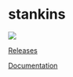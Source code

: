 # stankins
<img src='https://bsahlean.visualstudio.com/_apis/public/build/definitions/0f0a2980-c541-4d4d-ba1a-76b97332d539/4/badge' />

<a href='https://github.com/ignatandrei/stankins/releases'>Releases</a>

<a href='https://rawgit.com/ignatandrei/stankins/blob/master/Documentation/Help/index.html'>Documentation</a>
